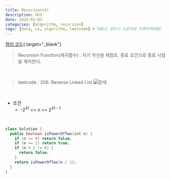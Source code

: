 ```yaml
---
title: Recursion(4)
description: 재귀
date: 2024-02-03
categories: [algorithm, recursion]
tags: [data, cs, algorithm, leetcode] # TAG는 반드시 소문자로 이루어져야함!
---
```


[정리 코드](https://github.com/AngryPig123/datasutructure/tree/recursion-leetcode){:target="\_blank"}

> Recursion Function(재귀함수) : 자기 자신을 재참조, 종료 조건으로 종료 시점을 제어한다. <br>

<br>

> leetcode : 206. Reverse Linked List
![문제](https://github.com/AngryPig123/angrypig123.github.io/assets/86225268/b9286873-b1d8-496a-a18d-3464e77bdd00 "231번 문제")

<br>

- 조건
  - -2<sup>31</sup> <= n <= 2<sup>31 - 1</sup>

<br>

```java
class Solution {
  public boolean isPowerOfTwo(int n) {
    if (n <= 0) return false;
    if (n == 1) return true;
    if (n % 2 != 0) {
      return false;
    }
    return isPowerOfTwo(n / 2);
  }
}
```
